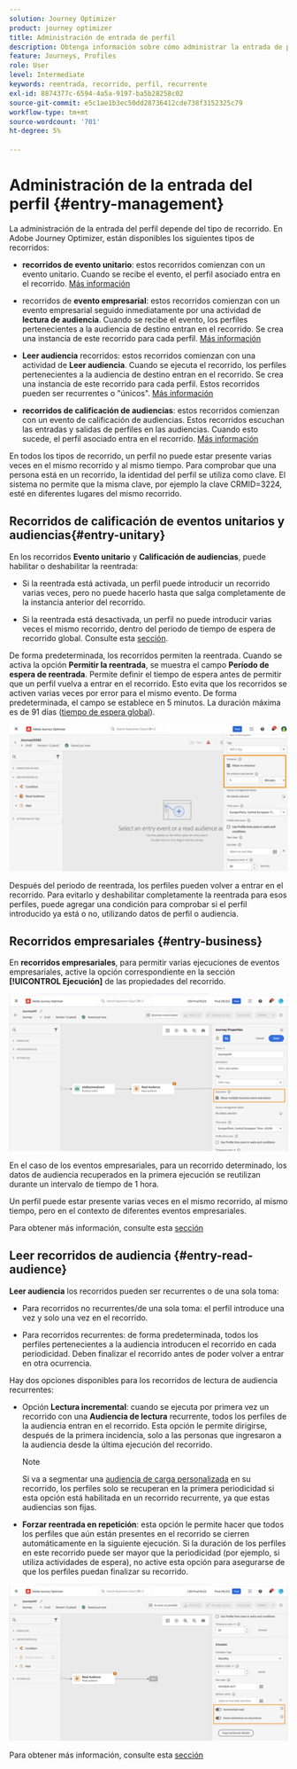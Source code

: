 ```yaml
---
solution: Journey Optimizer
product: journey optimizer
title: Administración de entrada de perfil
description: Obtenga información sobre cómo administrar la entrada de perfil
feature: Journeys, Profiles
role: User
level: Intermediate
keywords: reentrada, recorrido, perfil, recurrente
exl-id: 8874377c-6594-4a5a-9197-ba5b28258c02
source-git-commit: e5c1ae1b3ec50dd28736412cde738f3152325c79
workflow-type: tm+mt
source-wordcount: '701'
ht-degree: 5%

---
```



# Administración de la entrada del perfil {#entry-management}

La administración de la entrada del perfil depende del tipo de recorrido. En Adobe Journey Optimizer, están disponibles los siguientes tipos de recorridos:

* **recorridos de evento unitario**: estos recorridos comienzan con un evento unitario. Cuando se recibe el evento, el perfil asociado entra en el recorrido. [Más información](#entry-unitary)

* recorridos de **evento empresarial**: estos recorridos comienzan con un evento empresarial seguido inmediatamente por una actividad de **lectura de audiencia**. Cuando se recibe el evento, los perfiles pertenecientes a la audiencia de destino entran en el recorrido. Se crea una instancia de este recorrido para cada perfil. [Más información](#entry-business)

* **Leer audiencia** recorridos: estos recorridos comienzan con una actividad de **Leer audiencia**. Cuando se ejecuta el recorrido, los perfiles pertenecientes a la audiencia de destino entran en el recorrido. Se crea una instancia de este recorrido para cada perfil. Estos recorridos pueden ser recurrentes o &quot;únicos&quot;. [Más información](#entry-read-audience)

* **recorridos de calificación de audiencias**: estos recorridos comienzan con un evento de calificación de audiencias. Estos recorridos escuchan las entradas y salidas de perfiles en las audiencias. Cuando esto sucede, el perfil asociado entra en el recorrido. [Más información](#entry-unitary)

En todos los tipos de recorrido, un perfil no puede estar presente varias veces en el mismo recorrido y al mismo tiempo. Para comprobar que una persona está en un recorrido, la identidad del perfil se utiliza como clave. El sistema no permite que la misma clave, por ejemplo la clave CRMID=3224, esté en diferentes lugares del mismo recorrido.

## Recorridos de calificación de eventos unitarios y audiencias{#entry-unitary}

En los recorridos **Evento unitario** y **Calificación de audiencias**, puede habilitar o deshabilitar la reentrada:

* Si la reentrada está activada, un perfil puede introducir un recorrido varias veces, pero no puede hacerlo hasta que salga completamente de la instancia anterior del recorrido.

* Si la reentrada está desactivada, un perfil no puede introducir varias veces el mismo recorrido, dentro del periodo de tiempo de espera de recorrido global. Consulte esta [sección](../building-journeys/journey-properties.md#global_timeout).

De forma predeterminada, los recorridos permiten la reentrada. Cuando se activa la opción **Permitir la reentrada**, se muestra el campo **Período de espera de reentrada**. Permite definir el tiempo de espera antes de permitir que un perfil vuelva a entrar en el recorrido. Esto evita que los recorridos se activen varias veces por error para el mismo evento. De forma predeterminada, el campo se establece en 5 minutos. La duración máxima es de 91 días ([tiempo de espera global](journey-properties.md#global_timeout)).

<!--
When a journey ends, its status is **[!UICONTROL Closed]**. New individuals can no longer enter the journey. Persons already in the journey automatically exit the journey. 
-->

![](assets/journey-re-entrance.png)

Después del periodo de reentrada, los perfiles pueden volver a entrar en el recorrido. Para evitarlo y deshabilitar completamente la reentrada para esos perfiles, puede agregar una condición para comprobar si el perfil introducido ya está o no, utilizando datos de perfil o audiencia.

<!--
Due to the 30-day journey timeout, when journey reentrance is not allowed, we cannot make sure the reentrance blocking will work more than 91 days. Indeed, as we remove all information about persons who entered the journey 91 days after they enter, we cannot know the person entered previously, more than 91 days ago. -->

## Recorridos empresariales {#entry-business}

<!--
Business events follow reentrance rules in the same way as for unitary events. If a journey allows reentrance, the next business event will be processed.
-->

En **recorridos empresariales**, para permitir varias ejecuciones de eventos empresariales, active la opción correspondiente en la sección **[!UICONTROL Ejecución]** de las propiedades del recorrido.

![](assets/business-entry.png)

En el caso de los eventos empresariales, para un recorrido determinado, los datos de audiencia recuperados en la primera ejecución se reutilizan durante un intervalo de tiempo de 1 hora.

Un perfil puede estar presente varias veces en el mismo recorrido, al mismo tiempo, pero en el contexto de diferentes eventos empresariales.

Para obtener más información, consulte esta [sección](../event/about-creating-business.md)

## Leer recorridos de audiencia {#entry-read-audience}

**Leer audiencia** los recorridos pueden ser recurrentes o de una sola toma:

* Para recorridos no recurrentes/de una sola toma: el perfil introduce una vez y solo una vez en el recorrido.

* Para recorridos recurrentes: de forma predeterminada, todos los perfiles pertenecientes a la audiencia introducen el recorrido en cada periodicidad. Deben finalizar el recorrido antes de poder volver a entrar en otra ocurrencia.

Hay dos opciones disponibles para los recorridos de lectura de audiencia recurrentes:

* Opción **Lectura incremental**: cuando se ejecuta por primera vez un recorrido con una **Audiencia de lectura** recurrente, todos los perfiles de la audiencia entran en el recorrido. Esta opción le permite dirigirse, después de la primera incidencia, solo a las personas que ingresaron a la audiencia desde la última ejecución del recorrido.

  >[!NOTE]
  >
  >Si va a segmentar una [audiencia de carga personalizada](../audience/about-audiences.md#segments-in-journey-optimizer) en su recorrido, los perfiles solo se recuperan en la primera periodicidad si esta opción está habilitada en un recorrido recurrente, ya que estas audiencias son fijas.

* **Forzar reentrada en repetición**: esta opción le permite hacer que todos los perfiles que aún están presentes en el recorrido se cierren automáticamente en la siguiente ejecución. Si la duración de los perfiles en este recorrido puede ser mayor que la periodicidad (por ejemplo, si utiliza actividades de espera), no active esta opción para asegurarse de que los perfiles puedan finalizar su recorrido.

![](assets/read-audience-options.png)

Para obtener más información, consulte esta [sección](../building-journeys/read-audience.md#configuring-segment-trigger-activity)

<!--
After 91 days, a Read audience journey switches to the **Finished** status. This behavior is set for 91 days only (i.e. journey timeout default value) as all information about profiles who entered the journey is removed 91 days after they entered. Persons still in the journey automatically are impacted. They exit the journey after the 30 day timeout. 
-->

